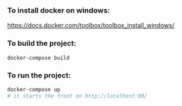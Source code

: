 ### To install docker on windows: 
https://docs.docker.com/toolbox/toolbox_install_windows/

### To build the project:
```
docker-compose build
```

### To run the project:
```bash
docker-compose up
# it starts the front on http://localhost:80/
```
